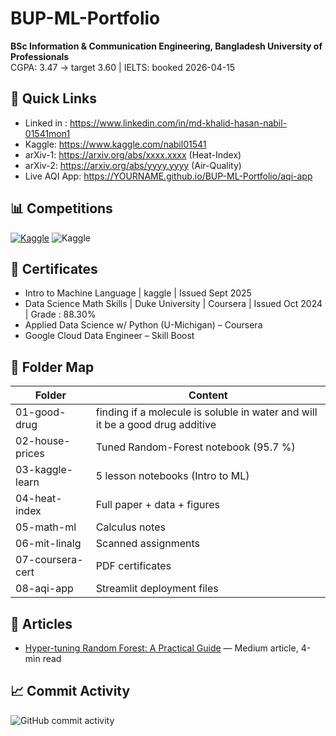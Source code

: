 # BUP-ML-Portfolio  
**BSc Information & Communication Engineering, Bangladesh University of Professionals**  
CGPA: 3.47 → target 3.60 | IELTS: booked 2026-04-15

## 🔗 Quick Links
- Linked in : https://www.linkedin.com/in/md-khalid-hasan-nabil-01541mon1
- Kaggle: https://www.kaggle.com/nabil01541
- arXiv-1: https://arxiv.org/abs/xxxx.xxxx (Heat-Index)  
- arXiv-2: https://arxiv.org/abs/yyyy.yyyy (Air-Quality)  
- Live AQI App: https://YOURNAME.github.io/BUP-ML-Portfolio/aqi-app  

## 📊 Competitions
[![Kaggle](https://img.shields.io/badge/HousePrices-95.7%25-blue)](https://www.kaggle.com/competitions/home-data-for-ml-course/leaderboard)
![Kaggle](https://img.shields.io/badge/SpaceshipTitanic-top8%25-orange)

## 📜 Certificates
- Intro to Machine Language | kaggle | Issued Sept 2025
- Data Science Math Skills | Duke University | Coursera | Issued Oct 2024 | Grade : 88.30%
- Applied Data Science w/ Python (U-Michigan) – Coursera  
- Google Cloud Data Engineer – Skill Boost  

## 📁 Folder Map
| Folder | Content |
|--------|---------|
| 01-good-drug | finding if a molecule is soluble in water and will it be a good drug additive |
| 02-house-prices | Tuned Random-Forest notebook (95.7 %) |
| 03-kaggle-learn | 5 lesson notebooks (Intro to ML) |
| 04-heat-index | Full paper + data + figures |
| 05-math-ml | Calculus notes |
| 06-mit-linalg | Scanned assignments |
| 07-coursera-cert | PDF certificates |
| 08-aqi-app | Streamlit deployment files |

<!-- Add this line to your GitHub README.md -->
## 📜 Articles
- [Hyper-tuning Random Forest: A Practical Guide](https://medium.com/@nabilhasan01541work/hyper-tuning-random-forest-a-practical-guide-for-performance-optimization-a5cdda83356e) — Medium article, 4-min read

## 📈 Commit Activity
![GitHub commit activity](https://img.shields.io/github/commit-activity/m/not-your-pancake/BUP-ML-Portfolio)
